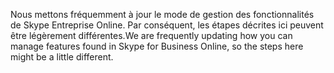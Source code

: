 <span data-ttu-id="158f2-101">Nous mettons fréquemment à jour le mode de gestion des fonctionnalités de Skype Entreprise Online. Par conséquent, les étapes décrites ici peuvent être légèrement différentes.</span><span class="sxs-lookup"><span data-stu-id="158f2-101">We are frequently updating how you can manage features found in Skype for Business Online, so the steps here might be a little different.</span></span>